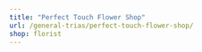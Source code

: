 ```yaml
---
title: "Perfect Touch Flower Shop"
url: /general-trias/perfect-touch-flower-shop/
shop: florist
---
```

